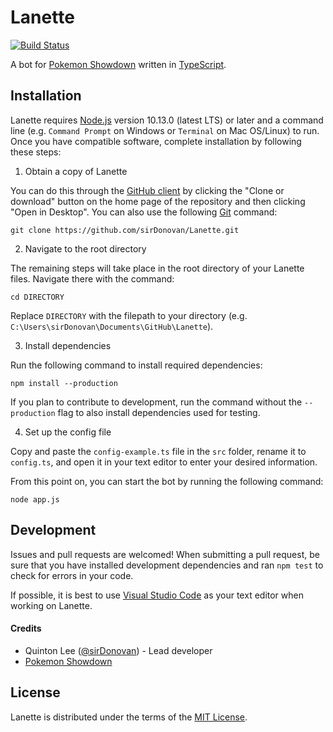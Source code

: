 # Lanette
[![Build Status](https://api.travis-ci.com/sirDonovan/Lanette.svg?branch=master)](https://travis-ci.com/sirDonovan/Lanette)

A bot for [Pokemon Showdown][1] written in [TypeScript][2].

  [1]: https://github.com/Zarel/Pokemon-Showdown
  [2]: https://www.typescriptlang.org/

## Installation
Lanette requires [Node.js][3] version 10.13.0 (latest LTS) or later and a command line (e.g. `Command Prompt` on Windows or `Terminal` on Mac OS/Linux) to run. Once you have compatible software, complete installation by following these steps:

1. Obtain a copy of Lanette

  You can do this through the [GitHub client][4] by clicking the "Clone or download" button on the home page of the repository and then clicking "Open in Desktop". You can also use the following [Git][5] command:
  
  `git clone https://github.com/sirDonovan/Lanette.git`

  [3]: https://nodejs.org/
  [4]: https://desktop.github.com/
  [5]: https://git-scm.com/

2. Navigate to the root directory

  The remaining steps will take place in the root directory of your Lanette files. Navigate there with the command:

  `cd DIRECTORY`
  
  Replace `DIRECTORY` with the filepath to your directory (e.g. `C:\Users\sirDonovan\Documents\GitHub\Lanette`).

3. Install dependencies

  Run the following command to install required dependencies:

  `npm install --production`

  If you plan to contribute to development, run the command without the `--production` flag to also install dependencies used for testing.

4. Set up the config file

  Copy and paste the `config-example.ts` file in the `src` folder, rename it to `config.ts`, and open it in your text editor to enter your desired information.

From this point on, you can start the bot by running the following command:

  `node app.js`

## Development

  Issues and pull requests are welcomed! When submitting a pull request, be sure that you have installed development dependencies and ran `npm test` to check for errors in your code.

  If possible, it is best to use [Visual Studio Code][6] as your text editor when working on Lanette.

  [6]: https://code.visualstudio.com/

#### Credits

  * Quinton Lee ([@sirDonovan][7]) - Lead developer
  * [Pokemon Showdown][1]

  [7]: https://github.com/sirDonovan

## License

  Lanette is distributed under the terms of the [MIT License][8].

  [8]: https://github.com/sirDonovan/Lanette/blob/master/LICENSE
